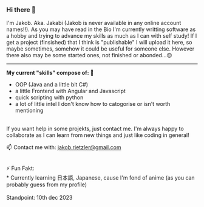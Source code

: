 ### Hi there 👋

I'm Jakob. Aka. Jakabi \(Jakob is never available in any online account names!!\). As you may have read in the Bio I'm currently writting software as a hobby and trying to advance my skills as much as I can with self study! If I get a project \(finsished\) that I think is "publishable" I will upload it here, so maybe sometimes, somehow it could be useful for someone else. However there also may be some started ones, not finished or abonded...🙃

---

__My current "skills" compose of: 🔭__
* OOP \(Java and a little bit C#\)
* a little Frontend with Angular and Javascript
* quick scripting with python
* a lot of little intel I don't know how to catogorise or isn't worth mentioning


<br>
If you want help in some projekts, just contact me. I'm always happy to collaborate as I can learn from new things and just like coding in general!

📫 Contact me with: jakob.rietzler@gmail.com


<br>
⚡ Fun Fakt:<br>
* Currently learning 日本語, Japanese, cause I'm fond of anime (as you can probably guess from my profile)

<br>
<br>
<super> Standpoint: 10th dec 2023</super>

<!--
**Jakabi107/Jakabi107** is a ✨ _special_ ✨ repository because its `README.md` (this file) appears on your GitHub profile.

Here are some ideas to get you started:

- 🔭 I’m currently working on ...
- 🌱 I’m currently learning ...
- 👯 I’m looking to collaborate on ...
- 🤔 I’m looking for help with ...
- 💬 Ask me about ...
- 📫 How to reach me: ...
- 😄 Pronouns: ...
- ⚡ Fun fact: ...
-->
